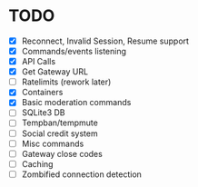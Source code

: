 # TODO

- [x] Reconnect, Invalid Session, Resume support
- [x] Commands/events listening
- [x] API Calls
- [x] Get Gateway URL
- [ ] Ratelimits (rework later)
- [x] Containers
- [x] Basic moderation commands
- [ ] SQLite3 DB
- [ ] Tempban/tempmute
- [ ] Social credit system
- [ ] Misc commands
- [ ] Gateway close codes
- [ ] Caching
- [ ] Zombified connection detection